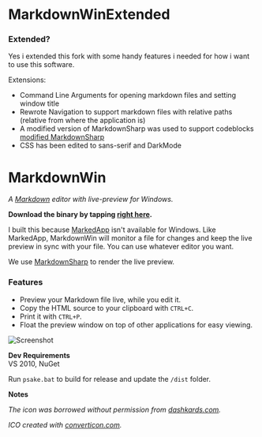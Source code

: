 # MarkdownWinExtended

### Extended?
Yes i extended this fork with some handy features i needed for how i want to use this software.

Extensions:
* Command Line Arguments for opening markdown files and setting window title
* Rewrote Navigation to support markdown files with relative paths (relative from where the application is)
* A modified version of MarkdownSharp was used to support codeblocks [modified MarkdownSharp](https://www.nuget.org/packages/MarkdownSharp-GithubCodeBlocks)
* CSS has been edited to sans-serif and DarkMode

# MarkdownWin
*A [Markdown](http://daringfireball.net/projects/markdown/) editor with live-preview for Windows.*

**Download the binary by tapping [right here](https://github.com/jpoehls/MarkdownWin/raw/master/dist/MarkdownWin.exe).**

I built this because [MarkedApp](http://www.markedapp.com) isn't available for Windows.
Like MarkedApp, MarkdownWin will monitor a file for changes and keep the live preview
in sync with your file. You can use whatever editor you want.

We use [MarkdownSharp](http://code.google.com/p/markdownsharp/) to render the live preview.

### Features

* Preview your Markdown file live, while you edit it.
* Copy the HTML source to your clipboard with `CTRL+C`.
* Print it with `CTRL+P`.
* Float the preview window on top of other applications for easy viewing.

![Screenshot](https://raw.github.com/jpoehls/MarkdownWin/master/screenshot.png)

**Dev Requirements**  
VS 2010, NuGet

Run `psake.bat` to build for release and update the `/dist` folder.

**Notes**

*The icon was borrowed without permission from [dashkards.com](http://dashkards.com).*

*ICO created with [converticon.com](http://converticon.com).*
